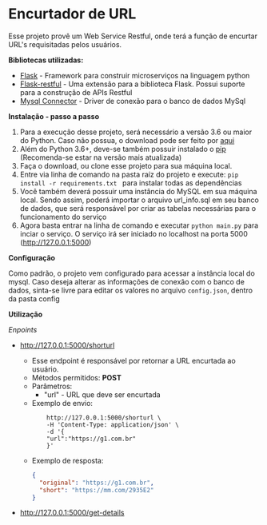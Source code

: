 # Encurtador de URL

Esse projeto provê um Web Service Restful, onde terá a função de encurtar URL's requisitadas pelos usuários. 

**Bibliotecas utilizadas:**

  * [Flask](http://flask.pocoo.org/) - Framework para construir microserviços na linguagem python
  * [Flask-restful](https://flask-restful.readthedocs.io/en/latest/) - Uma extensão para a biblioteca Flask. Possui suporte para a construção de APIs Restful
  * [Mysql Connector](https://dev.mysql.com/downloads/connector/python/) - Driver de conexão para o banco de dados MySql
  

**Instalação - passo a passo**

1) Para a execução desse projeto, será necessário a versão 3.6 ou maior do Python. Caso não possua, o download pode ser feito por [aqui](https://www.python.org/downloads/)
2) Além do Python 3.6+, deve-se também possuir instalado o [pip](https://pypi.org/project/pip/) (Recomenda-se estar na versão mais atualizada)
3) Faça o download, ou clone esse projeto para sua máquina local.
4) Entre via linha de comando na pasta raíz do projeto e execute: ```pip install -r requirements.txt ``` para instalar todas as dependências
5) Você também deverá possuir uma instância do MySQL em sua máquina local. Sendo assim, poderá importar o arquivo url_info.sql em seu banco de dados, que será responsável por criar as tabelas necessárias para o funcionamento do serviço
6) Agora basta entrar na linha de comando e executar ```python main.py``` para inciar o serviço. O serviço irá ser iniciado no localhost na porta 5000 (http://127.0.0.1:5000)

**Configuração**

Como padrão, o projeto vem configurado para acessar a instância local do mysql. Caso deseja alterar as informações de conexão com o banco de dados, sinta-se livre para editar os valores no arquivo ```config.json```, dentro da pasta config

**Utilização**

*Enpoints*

 * http://127.0.0.1:5000/shorturl
     * Esse endpoint é responsável por retornar a URL encurtada ao usuário.
     * Métodos permitidos: **POST**
     * Parâmetros: 
         * "url" - URL que deve ser encurtada 
     * Exemplo de envio:
         ``` curl -X POST \
             http://127.0.0.1:5000/shorturl \
             -H 'Content-Type: application/json' \
             -d '{
             "url":"https://g1.com.br"
             }' 
         ```
      * Exemplo de resposta:
         ```json
         {
           "original": "https://g1.com.br",
           "short": "https://mm.com/2935E2"
         }
         ```
     
 * http://127.0.0.1:5000/get-details
